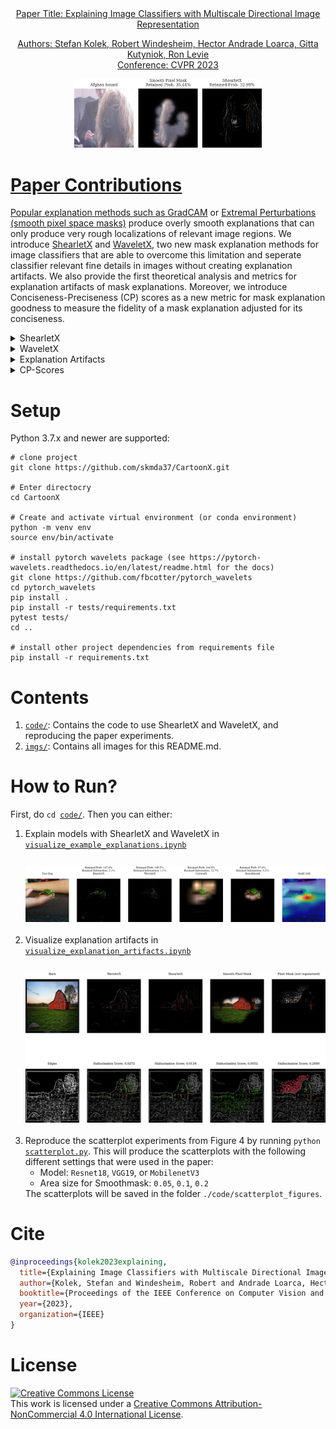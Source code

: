 <div align="center">
	<a href = "https://arxiv.org/pdf/2211.12857.pdf">
        Paper Title: Explaining Image Classifiers with Multiscale Directional Image Representation
<div><p>Authors: Stefan Kolek, Robert Windesheim, Hector Andrade Loarca, Gitta Kutyniok, Ron Levie<br>Conference: CVPR 2023</p></div>
<img width = "300" src = "./imgs/afghan_hound_cover.png">
</div>

# Paper Contributions
Popular explanation methods such as <a href="https://arxiv.org/pdf/1610.02391.pdf">GradCAM</a>
 or <a href="https://arxiv.org/pdf/1910.08485.pdf">Extremal Perturbations (smooth pixel space masks)</a> produce overly smooth explanations that can only produce very rough localizations of relevant image  regions. We introduce <u>ShearletX</u> and <u>WaveletX</u>, two new mask explanation methods for image classifiers that are able to overcome this limitation and seperate classifier relevant fine details in images without creating explanation artifacts. We also provide the first theoretical analysis and metrics for explanation artifacts of mask explanations. Moreover, we introduce Conciseness-Preciseness (CP) scores as a new metric for mask explanation goodness to measure the fidelity of a mask explanation adjusted for its conciseness.
<details closed>
<summary>ShearletX</summary>
ShearletX optimizes an explanation mask on the shearlet representation of the input image to extract the classifier relevant parts of the image. The optimization objective aims for a sparse shearlet mask, penallizes energy in the spatial domain of the explanation, and requires that the masked image approximately produces the same output as the unmasked image.

</details>
    
<details closed>
<summary>WaveletX</summary>
WaveletX differes from ShearletX only in that wavelets instead of sheralets are used.
WaveletX is very similar to <a href="https://www.ecva.net/papers/eccv_2022/papers_ECCV/papers/136720439.pdf">CartoonX</a> but uses a spatial penalty term that resolves spatial ambiguities in CartoonX.

</details>

<details closed>
<summary>Explanation Artifacts</summary>
   We characterize explanation artifacts as artificial edges, i.e., edges in the masked image that do not occur in the original image. Such artificial edges can form hallucinated patterns that activate a class label but do not explain the actual classification decision. We quantify the artificial edges with a new metric that we call Hallucination Score.
</details>
    
<details closed>
<summary>CP-Scores</summary>
We introduce the conciseness-preciseness (CP) scores as a new information theoretic metric to evaluate the goodness of mask explanations. CP scores measure the fidelity of the explanation adjusted for their conciseness.   
</details>


# Setup
Python 3.7.x and newer are supported:

```shell
# clone project   
git clone https://github.com/skmda37/CartoonX.git 

# Enter directocry
cd CartoonX 

# Create and activate virtual environment (or conda environment)
python -m venv env
source env/bin/activate   

# install pytorch wavelets package (see https://pytorch-wavelets.readthedocs.io/en/latest/readme.html for the docs)
git clone https://github.com/fbcotter/pytorch_wavelets
cd pytorch_wavelets
pip install .
pip install -r tests/requirements.txt
pytest tests/
cd ..

# install other project dependencies from requirements file   
pip install -r requirements.txt
```   
    

# Contents
<div>
<ol>
		<li> <code><a href = "./code/">code/</a></code>: Contains the code to use ShearletX and WaveletX, and reproducing the paper experiments.</li>
		<li> <code><a href = "./imgs/">imgs/</a></code>: Contains all images for this README.md.</li>
	</ol>
</div>

# How to Run?

First, do <code>cd <a href = "./code/">code/</a></code>. Then you can either:
<div>
	<ol>
		<li> Explain models with ShearletX and WaveletX in <code><a href = "./code/visualize_example_explanations.ipynb">visualize_example_explanations.ipynb</a> </code></li>
        <br>
        <div style="text-align: center;">
        <img width = "500" src = "./imgs/explanation_example.png", style="margin-top: 10px;">
        </div>
        <br>
		<li> Visualize explanation artifacts in <code><a href = "./code/visualize_explanation_artifacts.ipynb">visualize_explanation_artifacts.ipynb</a></code></li>
        <br>
        <div style="text-align: center;">
        <img width = "500" src = "./imgs/explanation_artifacts.png", style="margin-top: 10px;">
        </div>
        <br>
        <li> Reproduce the scatterplot experiments from Figure 4 by running 
            <code>python <a href = "./code/scatterplot.py">scatterplot.py</a></code>. This will produce the scatterplots with the following different settings that were used in the paper:
            <ul>
                <li> Model: <code>Resnet18</code>, <code>VGG19</code>, or <code>MobilenetV3</code></li>
                <li> Area size for Smoothmask: <code>0.05</code>, <code>0.1</code>, <code>0.2</code></li>
            </ul>
            The scatterplots will be saved in the folder <code>./code/scatterplot_figures</code>.
	</ol>
</div>



# Cite
```bibtex
@inproceedings{kolek2023explaining,
  title={Explaining Image Classifiers with Multiscale Directional Image Representation},
  author={Kolek, Stefan and Windesheim, Robert and Andrade Loarca, Hector and Kutyniok, Gitta and Levie, Ron},
  booktitle={Proceedings of the IEEE Conference on Computer Vision and Pattern Recognition (CVPR)},
  year={2023},
  organization={IEEE}
}

```
# License
<div>
<a rel="license" href="http://creativecommons.org/licenses/by-nc/4.0/"><img alt="Creative Commons License" style="border-width:0" src="https://i.creativecommons.org/l/by-nc/4.0/88x31.png" /></a><br />This work is licensed under a <a rel="license" href="http://creativecommons.org/licenses/by-nc/4.0/">Creative Commons Attribution-NonCommercial 4.0 International License</a>.
</div>
